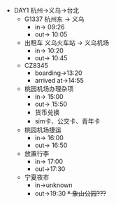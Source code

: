 * DAY1 杭州->义乌->台北
    * G1337 杭州东 -> 义乌
        * in-> 09:26
        * out-> 10:05
    * 出租车 义乌火车站 -> 义乌机场
        * in-> 10:20
        * out-> 10:45 
    * CZ8345
        * boarding->13:20
        * arrived at->14:55
    * 桃园机场办理杂项
        * in-> 15:00
        * out-> 15:50
        * 货币兑换
        * sim卡、公交卡、青年卡
    * 桃园机场捷运
        * in-> 16:00
        * out-> 16:50
    * 放置行李
        * in-> 17:00
        * out->17:30
    * 宁夏夜市
        * in->unknown
        * out->19:30
    ~~* 象山公园???~~

    